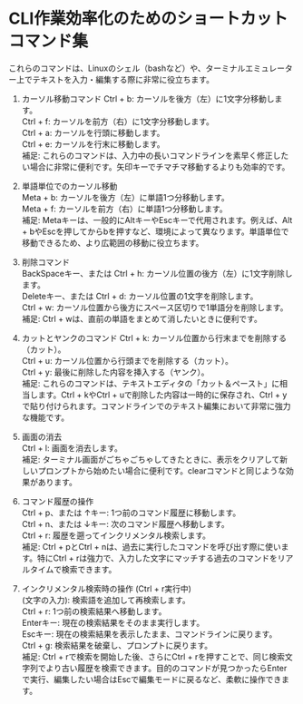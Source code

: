 # CLI作業効率化のためのショートカットコマンド集
これらのコマンドは、Linuxのシェル（bashなど）や、ターミナルエミュレーター上でテキストを入力・編集する際に非常に役立ちます。

1. カーソル移動コマンド
   Ctrl + b: カーソルを後方（左）に1文字分移動します。<br>
   Ctrl + f: カーソルを前方（右）に1文字分移動します。<br>
   Ctrl + a: カーソルを行頭に移動します。<br>
   Ctrl + e: カーソルを行末に移動します。<br>
   補足: これらのコマンドは、入力中の長いコマンドラインを素早く修正したい場合に非常に便利です。矢印キーでチマチマ移動するよりも効率的です。


2. 単語単位でのカーソル移動<br>
   Meta + b: カーソルを後方（左）に単語1つ分移動します。<br>
   Meta + f: カーソルを前方（右）に単語1つ分移動します。<br>
   補足: Metaキーは、一般的にAltキーやEscキーで代用されます。例えば、Alt + bやEscを押してからbを押すなど、環境によって異なります。単語単位で移動できるため、より広範囲の移動に役立ちます。


3. 削除コマンド<br>
   BackSpaceキー、または Ctrl + h: カーソル位置の後方（左）に1文字削除します。<br>
   Deleteキー、または Ctrl + d: カーソル位置の1文字を削除します。<br>
   Ctrl + w: カーソル位置から後方にスペース区切りで1単語分を削除します。<br>
   補足: Ctrl + wは、直前の単語をまとめて消したいときに便利です。<br>


4. カットとヤンクのコマンド
   Ctrl + k: カーソル位置から行末までを削除する（カット）。<br>
   Ctrl + u: カーソル位置から行頭までを削除する（カット）。<br>
   Ctrl + y: 最後に削除した内容を挿入する（ヤンク）。<br>
   補足: これらのコマンドは、テキストエディタの「カット＆ペースト」に相当します。Ctrl + kやCtrl + uで削除した内容は一時的に保存され、Ctrl + yで貼り付けられます。コマンドラインでのテキスト編集において非常に強力な機能です。


5. 画面の消去<br>
   Ctrl + l: 画面を消去します。<br>
   補足: ターミナル画面がごちゃごちゃしてきたときに、表示をクリアして新しいプロンプトから始めたい場合に便利です。clearコマンドと同じような効果があります。


6. コマンド履歴の操作<br>
   Ctrl + p、または ↑キー: 1つ前のコマンド履歴に移動します。<br>
   Ctrl + n、または ↓キー: 次のコマンド履歴へ移動します。<br>
   Ctrl + r: 履歴を遡ってインクリメンタル検索します。<br>
   補足: Ctrl + pとCtrl + nは、過去に実行したコマンドを呼び出す際に使います。特にCtrl + rは強力で、入力した文字にマッチする過去のコマンドをリアルタイムで検索できます。


7. インクリメンタル検索時の操作 (Ctrl + r実行中)<br>
   (文字の入力): 検索語を追加して再検索します。<br>
   Ctrl + r: 1つ前の検索結果へ移動します。<br>
   Enterキー: 現在の検索結果をそのまま実行します。<br>
   Escキー: 現在の検索結果を表示したまま、コマンドラインに戻ります。<br>
   Ctrl + g: 検索結果を破棄し、プロンプトに戻ります。<br>
   補足: Ctrl + rで検索を開始した後、さらにCtrl + rを押すことで、同じ検索文字列でより古い履歴を検索できます。目的のコマンドが見つかったらEnterで実行、編集したい場合はEscで編集モードに戻るなど、柔軟に操作できます。

